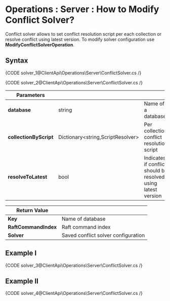 ﻿# Operations : Server : How to Modify Conflict Solver?

Conflict solver allows to set conflict resolution script per each collection or resolve conflict using latest version. 
To modify solver configuration use **ModifyConflictSolverOperation**. 

## Syntax

{CODE solver_1@ClientApi\Operations\Server\ConflictSolver.cs /}

{CODE solver_2@ClientApi\Operations\Server\ConflictSolver.cs /}

| Parameters | | |
| ------------- | ------------- | ----- |
| **database** | string | Name of a database |
| **collectionByScript** | Dictionary&lt;string,ScriptResolver&gt; | Per collection conflict resolution script |
| **resolveToLatest** | bool | Indicates if conflict should be resolved using latest version |


| Return Value | |
| ------------- | ----- |
| **Key** | Name of database |
| **RaftCommandIndex** | Raft command index |
| **Solver** | Saved conflict solver configuration |

## Example I

{CODE solver_3@ClientApi\Operations\Server\ConflictSolver.cs /}


## Example II

{CODE solver_4@ClientApi\Operations\Server\ConflictSolver.cs /}
